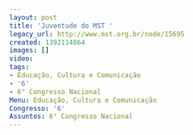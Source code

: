 ```yaml
---
layout: post
title: 'Juventude do MST '
legacy_url: http://www.mst.org.br/node/15695
created: 1392114864
images: []
video: 
tags:
- Educação, Cultura e Comunicação
- '6'
- 6° Congresso Nacional
Menu: Educação, Cultura e Comunicação
Congresso: '6'
Assuntos: 6° Congresso Nacional
---
```



